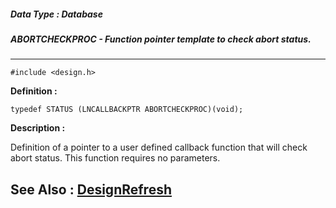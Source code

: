 ##### Data Type : Database
##### ABORTCHECKPROC - Function pointer template to check abort status.
---
```
#include <design.h>
```

**Definition :**
```
typedef STATUS (LNCALLBACKPTR ABORTCHECKPROC)(void);
```

**Description :**

Definition of a pointer to a user defined callback function that will check abort status.  This function requires no parameters.


**See Also :**
[DesignRefresh](/domino-c-api-docs/reference/Func/DesignRefresh)
---
